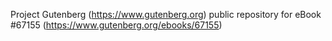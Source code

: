 Project Gutenberg (https://www.gutenberg.org) public repository for
eBook #67155 (https://www.gutenberg.org/ebooks/67155)
